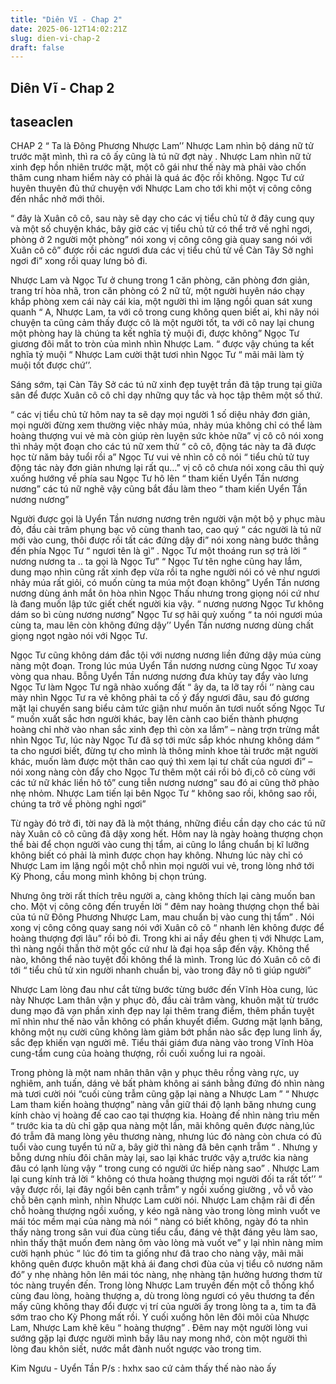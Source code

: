 ```yaml
---
title: "Diên Vĩ - Chap 2"
date: 2025-06-12T14:02:21Z
slug: dien-vi-chap-2
draft: false
---
```


## Diên Vĩ - Chap 2

## taseaclen

CHAP 2
“ Ta là Đông Phương Nhược Lam’’  Nhược Lam nhìn bộ dáng nữ tử trước mặt mình, thì ra cô ấy cũng là tú nữ đợt này .
 Nhược Lam nhìn nữ tử xinh đẹp hồn nhiên trước mặt, một cô gái như thế này mà phải vào chốn thâm cung nham hiểm này có phải là quá ác độc rồi không. Ngọc Tư cứ huyên thuyên đủ thứ chuyện với Nhược Lam cho tới khi một vị công công đến nhắc nhở mới thôi.
 
“ đây là Xuân cô cô, sau này sẽ dạy cho các vị tiểu chủ tử ở đây cung quy và một số chuyện khác, bây giờ các vị tiểu chủ tử có thể trở về nghỉ ngơi, phòng ở 2 người một phòng” nói xong vị công công già quay sang nói với Xuân cô cô” được rồi các ngươi đưa các vị tiểu chủ tử về Càn Tây Sở nghỉ ngơi đi” xong  rồi quay lưng bỏ đi.
 
Nhược Lam và Ngọc Tư ở chung trong 1 căn phòng, căn phòng đơn giản, trang trí hòa nhã, tron căn phòng có 2 nữ tử, một người huyên náo chạy khắp phòng xem cái này cái kia, một người thì im lặng ngồi quan sát xung quanh
“ A, Nhược Lam, ta với cô trong cung không quen biết ai, khi nãy nói chuyện ta cũng cảm thấy được cô là một người tốt, ta với cô nay lại chung một phòng hay là chúng ta kết nghĩa tỷ muội đi, được không” Ngọc Tư giương đôi mắt to tròn của mình nhìn Nhược Lam. “ được vậy chúng ta kết nghĩa tỷ muội “ Nhược Lam cười thật tươi nhìn Ngọc Tư “ mãi mãi làm tỷ muội tốt được chứ’’.
 
Sáng sớm,  tại Càn Tây Sở các tú nữ xinh đẹp tuyệt trần đã tập trung tại giữa sân để được Xuân cô cô chỉ dạy những quy tắc và học tập thêm một số thứ.
 
“ các vị tiểu chủ tử hôm nay ta sẽ dạy mọi người  1 số diệu nhảy đơn giản, mọi người đừng xem thường việc nhảy múa, nhảy múa không chỉ có thể làm hoàng thượng vui vẻ mà còn giúp rèn luyện sức khỏe nữa” vị cô cô nói xong thì nhảy một đoạn cho các tú nữ xem thử
“ cô cô, động tác này ta đã được học từ năm bảy tuổi rồi a” Ngọc Tư vui vẻ nhìn cô cô nói
“ tiểu chủ tử tuy động tác này đơn giản nhưng lại rất qu…” vị cô cô chưa nói xong câu thì quỳ xuống hướng về phía sau Ngọc Tư hô lên “ tham kiến Uyển Tần nương nương” các tú nữ nghẽ vậy cũng bắt đầu làm theo “ tham kiến Uyển Tần nương nương”
 
Người được gọi là Uyển Tần nương nương trên người vận một bộ y phục màu đỏ, đầu cài trâm phụng bạc vô cùng thanh tao, cao quý “ các người là tú nữ mới vào cung, thôi được rồi tất các đứng dậy đi” nói xong nàng bước thẳng đến phía Ngọc Tư “ ngươi tên là gì” . Ngọc Tư một thoáng run sợ trả lời “ nương nương ta .. ta gọi là Ngọc Tư” 
“ Ngọc Tư tên nghe cũng hay lắm, dung mạo nhìn cũng rất xinh đẹp vừa rồi ta nghe người nói có vẻ như ngươi nhảy múa rất giỏi, có muốn cùng ta múa một đoạn không” Uyển Tần nương nương dùng ánh mắt ôn hòa nhìn Ngọc Thấu nhưng trong giọng nói cứ như là đang muốn lập tức giết chết người kia vậy.
“ nương nương Ngọc Tư không dám so bì cùng nương nương” Ngọc Tư sợ hãi quỳ xuống
“ ta nói ngươi múa cùng ta, mau lên còn không đứng dậy’’ Uyển Tần nương nương dùng chất giọng ngọt ngào nói với Ngọc Tư.
 
Ngọc Tư cũng không dám đắc tội với nương nương liền đứng dậy múa cùng nàng một đoạn. Trong lúc múa Uyển Tần nương nương cùng Ngọc Tư xoay vòng qua nhau. Bỗng Uyển Tần nương nương đưa khủy tay đẩy vào lưng Ngọc Tư làm Ngọc Tư ngã nhào xuống đất
“ ây da, ta lỡ tay rồi ‘’ nàng cau mày nhìn Ngọc Tư ra vẻ không phải ta cố ý đẩy ngươi đâu, sau đó gương mặt lại chuyển sang biểu cảm tức giận như muốn ăn tươi nuốt sống Ngọc Tư
“ muốn xuất sắc hơn người khác, bay lên cành cao biến thành phượng hoàng chỉ nhờ vào nhan sắc xinh đẹp thì còn xa lắm” – nàng trợn trừng mắt nhìn Ngọc Tư, lúc này Ngọc  Tư đã sợ tới mức sắp khóc nhưng không dám “ ta cho ngươi biết, đừng tự cho mình là thông minh khoe tài trước mặt người khác, muốn làm được một thân cao quý thì xem lại tư chất của ngươi đi” – nói xong nàng còn đẩy cho Ngọc Tư thêm một cái rồi bỏ đi,cô cô cùng với các tứ nữ khác liền hô tô” cung tiễn nương nương” sau đó ai cũng thở phào nhẹ nhỏm. Nhược Lam tiến lại bên Ngọc Tư “ không sao rồi, không sao rồi, chúng ta trở về phòng nghỉ ngơi”
 
Từ ngày đó trở đi, tời nay đã là một tháng, những điều cần dạy cho các tú nữ này Xuân cô cô cũng đã dậy xong hết. Hôm nay là ngày hoàng thượng chọn thể bài để chọn người vào cung thị tẩm, ai cũng lo lắng chuẩn bị kĩ lưỡng không biết có phải là mình được chọn hay không. Nhưng lúc này chỉ có Nhược Lam im lặng ngồi một chỗ nhìn mọi người vui vẻ, trong lòng nhớ tới Kỳ Phong, cầu mong mình không bị chọn trúng.
 
Nhưng ông trời rất thích trêu người a, càng không thích lại càng muốn ban cho. Một vị công công đến truyền lời “ đêm nay hoàng thượng chọn thể bài của tú nữ Đông Phương Nhược Lam, mau chuẩn bị vào cung thị tẩm” . Nói xong vị công công quay sang nói với Xuân cô cô “ nhanh lên không được để hoàng thượng đợi lâu” rồi bỏ đi. Trong khi ai nầy đều ghen tị với Nhược Lam, thì nàng ngồi thẫn thờ một gốc cứ như là đại họa sắp đến vậy. Không thể nào, không thể nào tuyệt đối không thể là mình. Trong lúc đó Xuân cô cô đi tới “ tiểu chủ tử xin người nhanh chuẩn bị, vào trong đây nô tì giúp người”
 
Nhược Lam lòng đau như cắt từng bước từng bước đến Vĩnh Hòa cung, lúc này Nhược Lam thân vận y phục đỏ, đầu cài trâm vàng, khuôn mặt từ trước dung mạo đã vạn phần xinh đẹp nay lại thêm trang điểm, thêm phần tuyệt mĩ nhìn như thế nào vẫn không có phần khuyết điểm. Gương mặt lạnh băng, không một nụ cười cũng không làm giảm bớt phần nào sắc đẹp lung linh ấy, sắc đẹp khiến vạn người mê. Tiểu thái giám đưa nàng vào trong Vĩnh Hòa cung-tẩm cung của hoàng thượng, rồi cuối xuống lui ra ngoài.
 
Trong phòng là một nam nhân thân vận y phục thêu rồng vàng rực, uy nghiêm, anh tuấn, dáng vẻ bất phàm không ai sánh bằng đứng đó nhìn nàng mà tươi cười nói “cuối cùng trẫm cũng gặp lại nàng a Nhược Lam ” 
“ Nhược Lam tham kiến hoàng thượng” nàng vẫn giữ thái độ lạnh băng nhưng cung kính chào vị hoàng đế cao cao tại thượng kia. Hoàng đế nhìn nàng trìu mến “ trước kia ta dù chỉ gặp qua nàng một lần, mãi không quên được nàng,lúc đó trẫm đã mang lòng yêu thương nàng,  nhưng lúc đó nàng còn chưa có đủ tuổi vào cung tuyển tú nữ a, bây giờ thì nàng đã bên cạnh trẫm “ . 
Nhưng y bỗng dưng nhíu đôi chân mày lại, sao lại khác trước vậy a,trước kia nàng đâu có lạnh lùng vậy “ trong cung có người ức hiếp nàng sao” . Nhược Lam lại cung kính trả lời “ không có thưa hoàng thượng mọi người đối ta rất tốt’’
“ vậy được rồi, lại đây ngồi bên cạnh trẫm” y ngồi xuống giường , vỗ vỗ vào chỗ bên cạnh mình, nhìn Nhược Lam cười nói. Nhược Lam chậm rãi đi đến chỗ hoàng thượng ngồi xuống, y kéo ngã nàng vào trong lòng mình vuốt ve mái tóc mềm mại của nàng mà nói “ nàng có biết không, ngày đó ta nhìn thấy nàng trong sân vui đùa cùng tiểu cẩu, đáng vẻ thật đáng yêu làm sao, nhìn thấy thật muốn đem nàng ôm vào lòng mà vuốt ve” y lại nhìn nàng mỉm cười hạnh phúc “ lúc đó tim ta giống như đã trao cho nàng vậy, mãi mãi không quên được khuôn mặt khả ái đang chơi đùa của vị tiểu cô nương năm đó” y nhẹ nhàng hôn lên mái tóc nàng, nhẹ nhàng tận hưởng hương thơm từ tóc nàng truyền đến. 
Trong lòng Nhược Lam truyền đến một cỗ thống khổ cùng đau lòng, hoàng thượng a, dù trong lòng ngươi có yêu thương ta đến mấy cũng không thay đổi được vị trí của người ấy trong lòng ta a, tim ta đã sớm trao cho Kỳ Phong mất rồi.
 Y cuối xuống hôn lên đôi môi của Nhược Lam, Nhược Lam khẽ kêu “ hoàng thượng” .  Đêm  nay một người lòng vui sướng gặp lại được người mình bấy lâu nay mong nhớ, còn một người  thì lòng đau khôn siết, nước mắt đành nuốt ngược vào trong tim. 
 
 

Kim Ngưu - Uyển Tần
P/s : hxhx sao cứ cảm thấy thế nào nào ấy